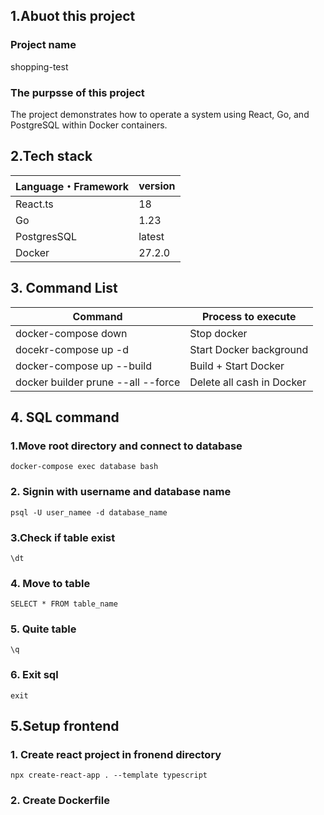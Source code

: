 ## 1.Abuot this project

### Project name

shopping-test

### The purpsse of this project

The project demonstrates how to operate a system using React, Go, and PostgreSQL within Docker containers.

## 2.Tech stack

| Language・Framework |  version |
| -------------------- | ---------- |
| React.ts             | 18         |
| Go                   | 1.23       |
| PostgresSQL          | latest     |
| Docker               | 27.2.0     |

## 3. Command List

| Command                               |    Process to execute         |
| --------------------------------------| ------------------------------|
| docker-compose down                   | Stop docker                   |
| docekr-compose up -d                  | Start Docker background       |
| docker-compose up --build             | Build + Start Docker          |
| docker builder prune --all --force    | Delete all cash in Docker     |

## 4. SQL command

### 1.Move root directory and connect to database
```
docker-compose exec database bash
```

### 2. Signin with username and database name
```
psql -U user_namee -d database_name
```

### 3.Check if table exist
```
\dt
```

### 4. Move to table
```
SELECT * FROM table_name
```

### 5. Quite table
```
\q
```

### 6. Exit sql
```
exit
```

## 5.Setup frontend

### 1. Create react project in fronend directory
```
npx create-react-app . --template typescript
```

### 2. Create Dockerfile
